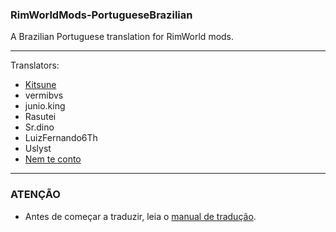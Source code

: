 ### RimWorldMods-PortugueseBrazilian
A Brazilian Portuguese translation for RimWorld mods.

------------------------

Translators:
- [Kitsune](https://github.com/KitsuneModder)
- vermibvs
- junio.king
- Rasutei
- Sr.dino
- LuizFernando6Th
- Uslyst
- [Nem te conto](https://github.com/antunes1611)
-------------------------

### ATENÇÃO
- Antes de começar a traduzir, leia o [manual de tradução](https://github.com/KitsuneModder/Portuguese-Pack/blob/master/manual.md).
